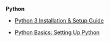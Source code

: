 **Python**

- [Python 3 Installation & Setup Guide](https://realpython.com/installing-python/)

- [Python Basics: Setting Up Python](https://realpython.com/courses/setting-up-python/)
